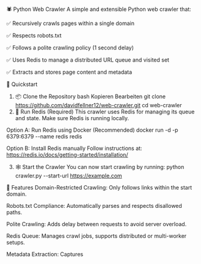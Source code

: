 🕷️ Python Web Crawler
A simple and extensible Python web crawler that:

✅ Recursively crawls pages within a single domain

✅ Respects robots.txt

✅ Follows a polite crawling policy (1 second delay)

✅ Uses Redis to manage a distributed URL queue and visited set

✅ Extracts and stores page content and metadata

🚀 Quickstart
1. 📦 Clone the Repository
bash
Kopieren
Bearbeiten
git clone https://github.com/davidfellner12/web-crawler.git
cd web-crawler
2. 🧠 Run Redis (Required)
This crawler uses Redis for managing its queue and state. Make sure Redis is running locally.

Option A: Run Redis using Docker (Recommended)
docker run -d -p 6379:6379 --name redis redis

Option B: Install Redis manually
Follow instructions at: https://redis.io/docs/getting-started/installation/

3. 🕸️ Start the Crawler
You can now start crawling by running:
python crawler.py --start-url https://example.com

🔧 Features
Domain-Restricted Crawling: Only follows links within the start domain.

Robots.txt Compliance: Automatically parses and respects disallowed paths.

Polite Crawling: Adds delay between requests to avoid server overload.

Redis Queue: Manages crawl jobs, supports distributed or multi-worker setups.

Metadata Extraction: Captures <title>, meta tags, and more.

Content Archiving: Saves raw HTML and structured metadata.

